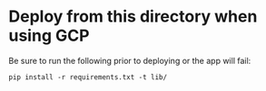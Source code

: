 # Deploy from this directory when using GCP

Be sure to run the following prior to deploying or the app will fail:

    pip install -r requirements.txt -t lib/


